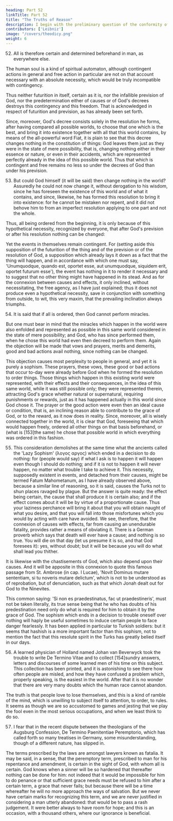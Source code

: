 ```yaml
---
heading: Part 52
linkTitle: Part 52
title: "The Truths of Reason"
description: I begin with the preliminary question of the conformity of faith with reason, and the use of philosophy in theology
contributors: ['Leibniz']
image: "/covers/theodicy.png"
weight: 6
---
```




52. All is therefore certain and determined beforehand in man, as everywhere else. 

The human soul is a kind of spiritual automaton, although contingent actions in general and free action in particular are not on that account necessary with an absolute necessity, which would be truly incompatible with contingency.

Thus neither futurition in itself, certain as it is, nor the infallible prevision of God, nor the predetermination either of causes or of God's decrees destroys this contingency and this freedom. That is acknowledged in respect of futurition and prevision, as has already been set forth.

Since, moreover, God's decree consists solely in the resolution he forms, after having compared all possible worlds, to choose that one which is the best, and bring it into existence together with all that this world contains, by means of the all-powerful word Fiat, it is plain to see that this decree changes nothing in the constitution of things: God leaves them just as they were in the state of mere possibility, that is, changing nothing either in their essence or nature, or even in their accidents, which are represented perfectly already in the idea of this possible world. Thus that which is contingent and free remains no less so under the decrees of God than under his prevision.


53. But could God himself (it will be said) then change nothing in the world? Assuredly he could not now change it, without derogation to his wisdom, since he has foreseen the existence of this world and of what it contains, and since, likewise, he has formed this resolution to bring it into existence: for he cannot be mistaken nor repent, and it did not behove him to from an imperfect resolution applying to one part and not the whole. 

Thus, all being ordered from the beginning, it is only because of this hypothetical necessity, recognized by everyone, that after God's prevision or after his resolution nothing can be changed: 

Yet the events in themselves remain contingent. For (setting aside this supposition of the futurition of the thing and of the prevision or of the resolution of God, a supposition which already lays it down as a fact that the thing will happen, and in accordance with which one must say, 'Unumquodque, quando est, oportet esse, aut unumquodque, siquidem erit, oportet futurum esse'), the event has nothing in it to render it necessary and to suggest that no other thing might have happened in its stead. And as for the connexion between causes and effects, it only inclined, without necessitating, the free agency, as I have just explained; thus it does not produce even a hypothetical necessity, save in conjunction with something from outside, to wit, this very maxim, that the prevailing inclination always triumphs.

54. It is said that if all is ordered, then God cannot perform miracles. 

But one must bear in mind that the miracles which happen in the world were also enfolded and represented as possible in this same world considered in the state of mere possibility; and God, who has since performed them, when he chose this world had even then decreed to perform them. Again the objection will be made that vows and prayers, merits and demerits, good and bad actions avail nothing, since nothing can be changed. 

This objection causes most perplexity to people in general, and yet it is purely a sophism. These prayers, these vows, these good or bad actions that occur to-day were already before God when he formed the resolution to order things. Those things which happen in this existing world were represented, with their effects and their consequences, in the idea of this same world, while it was still possible only; they were represented therein, attracting God's grace whether natural or supernatural, requiring punishments or rewards, just as it has happened actually in this world since God chose it. The prayer or the good action were even then an ideal cause or condition, that is, an inclining reason able to contribute to the grace of God, or to the reward, as it now does in reality. Since, moreover, all is wisely connected together in the world, it is clear that God, foreseeing that which would happen freely, ordered all other things on that basis beforehand, or (what is [153]the same) he chose that possible world in which everything was ordered in this fashion.

55. This consideration demolishes at the same time what the ancients called the 'Lazy Sophism' (λογος αργος) which ended in a decision to do nothing: for (people would say) if what I ask is to happen it will happen even though I should do nothing; and if it is not to happen it will never happen, no matter what trouble I take to achieve it. This necessity, supposedly existent in events, and detached from their causes, might be termed Fatum Mahometanum, as I have already observed above, because a similar line of reasoning, so it is said, causes the Turks not to shun places ravaged by plague. But the answer is quite ready: the effect being certain, the cause that shall produce it is certain also; and if the effect comes about it will be by virtue of a proportionate cause. Thus your laziness perchance will bring it about that you will obtain naught of what you desire, and that you will fall into those misfortunes which you would by acting with care have avoided. We see, therefore, that the connexion of causes with effects, far from causing an unendurable fatality, provides rather a means of obviating it. There is a German proverb which says that death will ever have a cause; and nothing is so true. You will die on that day (let us presume it is so, and that God foresees it): yes, without doubt; but it will be because you will do what shall lead you thither.

It is likewise with the chastisements of God, which also depend upon their causes. And it will be apposite in this connexion to quote this famous passage from St. Ambrose (in cap. I Lucae), 'Novit Dominus mutare sententiam, si tu noveris mutare delictum', which is not to be understood as of reprobation, but of denunciation, such as that which Jonah dealt out for God to the Ninevites.

This common saying: 'Si non es praedestinatus, fac ut praedestineris', must not be taken literally, its true sense being that he who has doubts of his predestination need only do what is required for him to obtain it by the grace of God. The sophism which ends in a decision to trouble oneself over nothing will haply be useful sometimes to induce certain people to face danger fearlessly. It has been applied in particular to Turkish soldiers: but it seems that hashish is a more important factor than this sophism, not to mention the fact that this resolute spirit in the Turks has greatly belied itself in our days.

56. A learned physician of Holland named Johan van Beverwyck took the trouble to write De Termino Vitae and to collect [154]sundry answers, letters and discourses of some learned men of his time on this subject. This collection has been printed, and it is astonishing to see there how often people are misled, and how they have confused a problem which, properly speaking, is the easiest in the world. After that it is no wonder that there are very many doubts which the human race cannot abandon.

The truth is that people love to lose themselves, and this is a kind of ramble of the mind, which is unwilling to subject itself to attention, to order, to rules. It seems as though we are so accustomed to games and jesting that we play the fool even in the most serious occupations, and when we least think to do so.

57. I fear that in the recent dispute between the theologians of the Augsburg Confession, De Termino Paenitentiae Peremptorio, which has called forth so many treatises in Germany, some misunderstanding, though of a different nature, has slipped in.

The terms prescribed by the laws are amongst lawyers known as fatalia. It may be said, in a sense, that the peremptory term, prescribed to man for his repentance and amendment, is certain in the sight of God, with whom all is certain. God knows when a sinner will be so hardened that thereafter nothing can be done for him: not indeed that it would be impossible for him to do penance or that sufficient grace needs must be refused to him after a certain term, a grace that never fails; but because there will be a time whereafter he will no more approach the ways of salvation. But we never have certain marks for recognizing this term, and we are never justified in considering a man utterly abandoned: that would be to pass a rash judgement. It were better always to have room for hope; and this is an occasion, with a thousand others, where our ignorance is beneficial.

<!-- Prudens futuri temporis exitum

Caliginosa nocte premit Deus. -->
